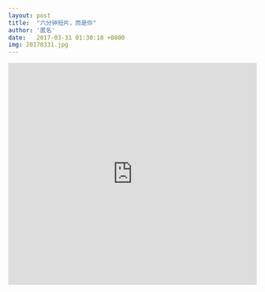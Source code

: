 ```yaml
---
layout: post
title:  "六分钟短片，而是你"
author: '匿名'
date:   2017-03-31 01:30:18 +0800
img: 20170331.jpg
---
```

<style type="text/css">img{display:none;}</style>
<iframe frameborder="0" src="https://v.qq.com/iframe/player.html?vid=z03257uoa9o&tiny=0&auto=0" allowfullscreen style="width:100%;min-height:450px"></iframe>


